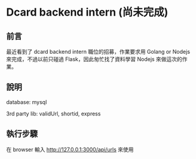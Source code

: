 # Dcard backend intern (尚未完成)
## 前言

最近看到了 dcard backend intern 職位的招募，作業要求用 Golang or Nodejs 來完成，不過以前只碰過 Flask，因此匆忙找了資料學習 Nodejs 來做這次的作業。


## 說明

database: mysql

3rd party lib: validUrl, shortid, express


## 執行步驟
在 browser 輸入 http://127.0.0.1:3000/api/urls 來使用